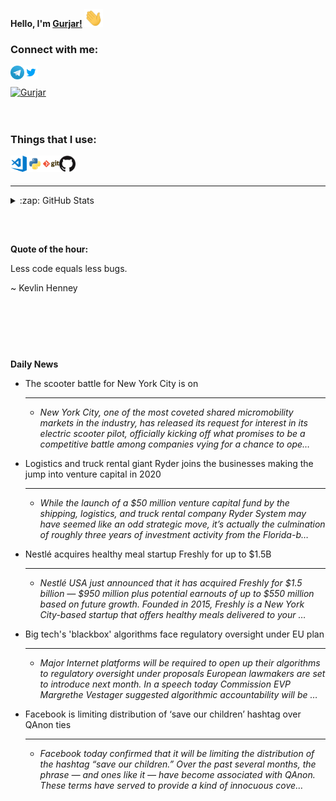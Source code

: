 #### Hello, I'm [Gurjar!](https://GurjarKing.github.io) <img src="https://raw.githubusercontent.com/ABSphreak/ABSphreak/master/gifs/Hi.gif" width="30px"></h2>


### Connect with me:

[<img align="left" alt="Gurjar | Telegram" width="22px" src="https://raw.githubusercontent.com/github/explore/80688e429a7d4ef2fca1e82350fe8e3517d3494d/topics/telegram/telegram.png" />][Telegram]
[<img align="left" alt="Gurjar | Twitter" width="22px" src="https://raw.githubusercontent.com/github/explore/80688e429a7d4ef2fca1e82350fe8e3517d3494d/topics/twitter/twitter.png" />][Twitter]
<br >
<br >
<a href="https://github.com/GurjarKing"><img src="https://komarev.com/ghpvc/?username=GurjarKing" alt="Gurjar" /></a> <br />
<br />
<br />
<!-- <br >

![](https://visitor-badge.glitch.me/badge?page_id=GurjarKing)

<br /> -->

### Things that I use:

[<img align="left" alt="Visual Studio Code" width="26px" src="https://raw.githubusercontent.com/github/explore/80688e429a7d4ef2fca1e82350fe8e3517d3494d/topics/visual-studio-code/visual-studio-code.png" />][VSCode]
[<img align="left" alt="Python" width="26px" src="https://raw.githubusercontent.com/github/explore/80688e429a7d4ef2fca1e82350fe8e3517d3494d/topics/python/python.png" />][Python]
[<img align="left" alt="Git" width="26px" src="https://raw.githubusercontent.com/github/explore/80688e429a7d4ef2fca1e82350fe8e3517d3494d/topics/git/git.png" />][Git]
[<img align="left" alt="GitHub" width="26px" src="https://raw.githubusercontent.com/github/explore/78df643247d429f6cc873026c0622819ad797942/topics/github/github.png" />][Github]

<br />
<br />

---
<details>
  <summary>:zap: GitHub Stats</summary>

<img align="left" alt="Gurjar's Github Stats" src="https://github-readme-stats.vercel.app/api?username=GurjarKing&show_icons=true&hide_border=true&count_private=true&include_all_commit=true&theme=algolia" />

</details>

<!-- ### 🔔 My latest tweet
<a href="https://twitter.com/Gurjar_King43" target="_blank">
	<img src="https://github.com/GurjarKing/GurjarKing/raw/master/tweet.png" width="70%" align="center" alt="Click to view on Twitter" title="My latest tweet, as an image"/>
</a> -->
<br>

<pre>

</pre>

**Quote of the hour:**

Less code equals less bugs.

~ Kevlin Henney
<pre>

</pre>
<br>
<pre>


</pre>
<strong>Daily News</strong>
  
  - The scooter battle for New York City is on
     <hr/>
     
      - *New York City, one of the most coveted shared micromobility markets in the industry, has released its request for interest in its electric scooter pilot, officially kicking off what promises to be a competitive battle among companies vying for a chance to ope…*
     
  - Logistics and truck rental giant Ryder joins the businesses making the jump into venture capital in 2020
      <hr/>
      
      - *While the launch of a $50 million venture capital fund by the shipping, logistics, and truck rental company Ryder System may have seemed like an odd strategic move, it’s actually the culmination of roughly three years of investment activity from the Florida-b…*
      
  - Nestlé acquires healthy meal startup Freshly for up to $1.5B
      <hr/>
      
      - *Nestlé USA just announced that it has acquired Freshly for $1.5 billion — $950 million plus potential earnouts of up to $550 million based on future growth. Founded in 2015, Freshly is a New York City-based startup that offers healthy meals delivered to your …*
      
  - Big tech's 'blackbox' algorithms face regulatory oversight under EU plan
      <hr/>
      
      - *Major Internet platforms will be required to open up their algorithms to regulatory oversight under proposals European lawmakers are set to introduce next month. In a speech today Commission EVP Margrethe Vestager suggested algorithmic accountability will be …*
       
  - Facebook is limiting distribution of ‘save our children’ hashtag over QAnon ties
      <hr/>
       
       - *Facebook today confirmed that it will be limiting the distribution of the hashtag “save our children.” Over the past several months, the phrase — and ones like it — have become associated with QAnon. These terms have served to provide a kind of innocuous cove…*
      

<br />

[VSCode]: https://code.visualstudio.com/
[Python]: https://www.python.org/
[Git]: https://git-scm.com/
[Github]: https://github.com/
[Telegram]: https://t.me/Gurjar_King/
[Twitter]: https://twitter.com/Gurjar_King43/
